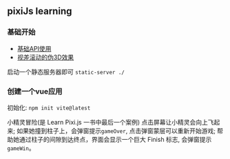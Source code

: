 ## pixiJs learning

### 基础开始
- [基础API使用](./base-demo)
- [视差滚动的伪3D效果](./more-demo)

启动一个静态服务器即可
`static-server ./ `  

### 创建一个vue应用 
初始化: `npm init vite@latest`

小精灵冒险(是 Learn Pixi.js 一书中最后一个案例)
点击屏幕让小精灵会向上飞起来;
如果她撞到柱子上，会弹窗提示`gameOver`, 点击弹窗蒙层可以重新开始游戏;
帮助她通过柱子的间隙到达终点，界面会显示一个巨大 Finish 标志, 会弹窗提示`gameWin`。